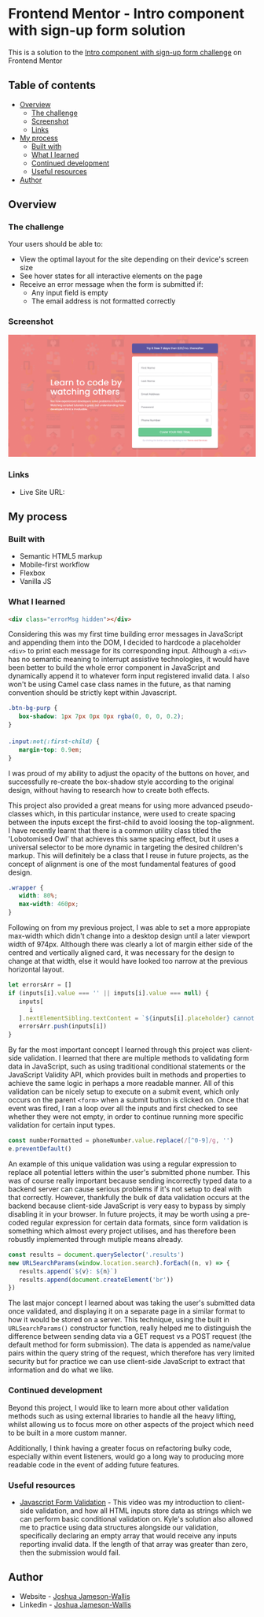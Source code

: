 # Frontend Mentor - Intro component with sign-up form solution

This is a solution to the [Intro component with sign-up form challenge](https://www.frontendmentor.io/challenges/intro-component-with-signup-form-5cf91bd49edda32581d28fd1) on Frontend Mentor

## Table of contents

-  [Overview](#overview)
   -  [The challenge](#the-challenge)
   -  [Screenshot](#screenshot)
   -  [Links](#links)
-  [My process](#my-process)
   -  [Built with](#built-with)
   -  [What I learned](#what-i-learned)
   -  [Continued development](#continued-development)
   -  [Useful resources](#useful-resources)
-  [Author](#author)

## Overview

### The challenge

Your users should be able to:

-  View the optimal layout for the site depending on their device's screen size
-  See hover states for all interactive elements on the page
-  Receive an error message when the form is submitted if:
   -  Any input field is empty
   -  The email address is not formatted correctly

### Screenshot

![](./Screenshot.png)

### Links

-  Live Site URL:

## My process

### Built with

-  Semantic HTML5 markup
-  Mobile-first workflow
-  Flexbox
-  Vanilla JS

### What I learned

```html
<div class="errorMsg hidden"></div>
```

Considering this was my first time building error messages in JavaScript and appending them into the DOM, I decided to hardcode a placeholder `<div>` to print each message for its corresponding input. Although a `<div>` has no semantic meaning to interrupt assistive technologies, it would have been better to build the whole error component in JavaScript and dynamically append it to whatever form input registered invalid data. I also won't be using Camel case class names in the future, as that naming convention should be strictly kept within Javascript.

```css
.btn-bg-purp {
   box-shadow: 1px 7px 0px 0px rgba(0, 0, 0, 0.2);
}

.input:not(:first-child) {
   margin-top: 0.9em;
}
```

I was proud of my ability to adjust the opacity of the buttons on hover, and successfully re-create the box-shadow style according to the original design, without having to research how to create both effects.

This project also provided a great means for using more advanced pseudo-classes which, in this particular instance, were used to create spacing between the inputs except the first-child to avoid loosing the top-alignment. I have recently learnt that there is a common utility class titled the 'Lobotomised Owl' that achieves this same spacing effect, but it uses a universal selector to be more dynamic in targeting the desired children's markup. This will definitely be a class that I reuse in future projects, as the concept of alignment is one of the most fundamental features of good design.

```css
.wrapper {
   width: 80%;
   max-width: 460px;
}
```

Following on from my previous project, I was able to set a more appropiate max-width which didn't change into a desktop design until a later viewport width of 974px. Although there was clearly a lot of margin either side of the centred and vertically aligned card, it was necessary for the design to change at that width, else it would have looked too narrow at the previous horizontal layout.

```js
let errorsArr = []
if (inputs[i].value === '' || inputs[i].value === null) {
   inputs[
      i
   ].nextElementSibling.textContent = `${inputs[i].placeholder} cannot be empty`
   errorsArr.push(inputs[i])
}
```

By far the most important concept I learned through this project was client-side validation. I learned that there are multiple methods to validating form data in JavaScript, such as using traditional conditional statements or the JavaScript Validity API, which provides built in methods and properties to achieve the same logic in perhaps a more readable manner. All of this validation can be nicely setup to execute on a submit event, which only occurs on the parent `<form>` when a submit button is clicked on. Once that event was fired, I ran a loop over all the inputs and first checked to see whether they were not empty, in order to continue running more specific validation for certain input types.

```js
const numberFormatted = phoneNumber.value.replace(/[^0-9]/g, '')
e.preventDefault()
```

An example of this unique validation was using a regular expression to replace all potential letters within the user's submitted phone number. This was of course really important because sending incorrectly typed data to a backend server can cause serious problems if it's not setup to deal with that correctly. However, thankfully the bulk of data validation occurs at the backend because client-side JavaScript is very easy to bypass by simply disabling it in your browser. In future projects, it may be worth using a pre-coded regular expression for certain data formats, since form validation is something which almost every project utilises, and has therefore been robustly implemented through mutiple means already.

```js
const results = document.querySelector('.results')
new URLSearchParams(window.location.search).forEach((n, v) => {
   results.append(`${v}: ${n}`)
   results.append(document.createElement('br'))
})
```

The last major concept I learned about was taking the user's submitted data once validated, and displaying it on a separate page in a similar format to how it would be stored on a server. This technique, using the built in `URLSearchParams()` constructor function, really helped me to distinguish the difference between sending data via a GET request vs a POST request (the default method for form submission). The data is appended as name/value pairs within the query string of the request, which therefore has very limited security but for practice we can use client-side JavaScript to extract that information and do what we like.

### Continued development

Beyond this project, I would like to learn more about other validation methods such as using external libraries to handle all the heavy lifting, whilst allowing us to focus more on other aspects of the project which need to be built in a more custom manner.

Additionally, I think having a greater focus on refactoring bulky code, especially within event listeners, would go a long way to producing more readable code in the event of adding future features.

### Useful resources

-  [Javascript Form Validation](https://www.youtube.com/watch?v=In0nB0ABaUk&t=105s&ab_channel=WebDevSimplified) - This video was my introduction to client-side validation, and how all HTML inputs store data as strings which we can perform basic conditional validation on. Kyle's solution also allowed me to practice using data structures alongside our validation, specifically declaring an empty array that would receive any inputs reporting invalid data. If the length of that array was greater than zero, then the submission would fail.

## Author

-  Website - [Joshua Jameson-Wallis](https://joshuajamesonwallis.com)
-  Linkedin - [Joshua Jameson-Wallis](https://www.linkedin.com/in/joshua-jameson-wallis/)
